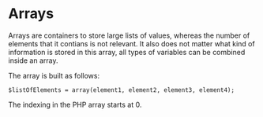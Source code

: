 # Arrays #

Arrays are containers to store large lists of values, whereas the number of elements that it contians is not relevant. 
It also does not matter what kind of information is stored in this array, all types of variables can be combined inside an array.

The array is built as follows:

```
$listOfElements = array(element1, element2, element3, element4);
```

The indexing in the PHP array starts at 0.